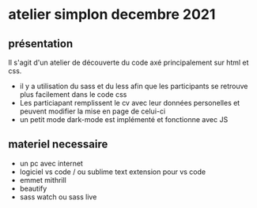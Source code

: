 # atelier simplon decembre 2021 #

## présentation ##

Il s'agit d'un atelier de découverte du code axé principalement sur html et css.

- il y a utilisation du sass et du less afin que les participants se retrouve plus facilement dans le code css
- Les particiapant remplissent le cv avec leur données personelles et peuvent modifier la mise en page de celui-ci
- un petit mode dark-mode est implémenté et fonctionne avec JS


## materiel necessaire ##
- un pc avec internet
- logiciel vs code / ou sublime text
extension pour vs code
- emmet mithrill
- beautify
- sass watch ou sass live

